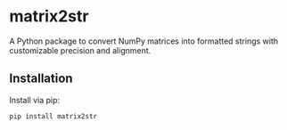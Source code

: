 # matrix2str

A Python package to convert NumPy matrices into formatted strings with customizable precision and alignment.

## Installation

Install via pip:
```bash
pip install matrix2str
```